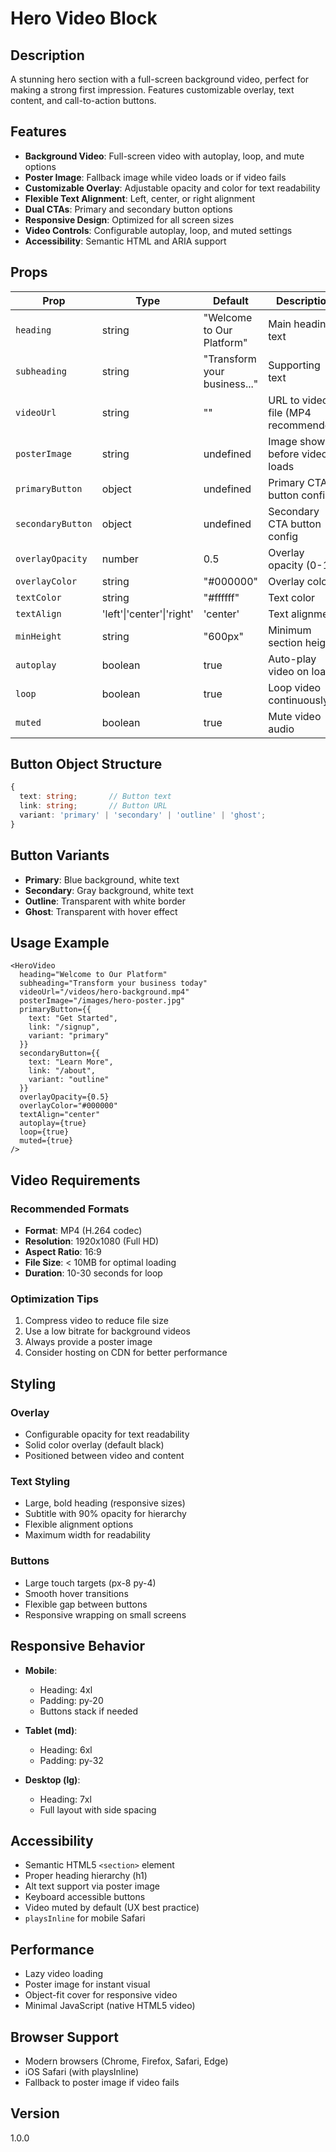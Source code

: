 # Hero Video Block

## Description

A stunning hero section with a full-screen background video, perfect for making a strong first impression. Features customizable overlay, text content, and call-to-action buttons.

## Features

- **Background Video**: Full-screen video with autoplay, loop, and mute options
- **Poster Image**: Fallback image while video loads or if video fails
- **Customizable Overlay**: Adjustable opacity and color for text readability
- **Flexible Text Alignment**: Left, center, or right alignment
- **Dual CTAs**: Primary and secondary button options
- **Responsive Design**: Optimized for all screen sizes
- **Video Controls**: Configurable autoplay, loop, and muted settings
- **Accessibility**: Semantic HTML and ARIA support

## Props

| Prop | Type | Default | Description |
|------|------|---------|-------------|
| `heading` | string | "Welcome to Our Platform" | Main heading text |
| `subheading` | string | "Transform your business..." | Supporting text |
| `videoUrl` | string | "" | URL to video file (MP4 recommended) |
| `posterImage` | string | undefined | Image shown before video loads |
| `primaryButton` | object | undefined | Primary CTA button config |
| `secondaryButton` | object | undefined | Secondary CTA button config |
| `overlayOpacity` | number | 0.5 | Overlay opacity (0-1) |
| `overlayColor` | string | "#000000" | Overlay color |
| `textColor` | string | "#ffffff" | Text color |
| `textAlign` | 'left'\|'center'\|'right' | 'center' | Text alignment |
| `minHeight` | string | "600px" | Minimum section height |
| `autoplay` | boolean | true | Auto-play video on load |
| `loop` | boolean | true | Loop video continuously |
| `muted` | boolean | true | Mute video audio |

## Button Object Structure

```typescript
{
  text: string;       // Button text
  link: string;       // Button URL
  variant: 'primary' | 'secondary' | 'outline' | 'ghost';
}
```

## Button Variants

- **Primary**: Blue background, white text
- **Secondary**: Gray background, white text
- **Outline**: Transparent with white border
- **Ghost**: Transparent with hover effect

## Usage Example

```tsx
<HeroVideo
  heading="Welcome to Our Platform"
  subheading="Transform your business today"
  videoUrl="/videos/hero-background.mp4"
  posterImage="/images/hero-poster.jpg"
  primaryButton={{
    text: "Get Started",
    link: "/signup",
    variant: "primary"
  }}
  secondaryButton={{
    text: "Learn More",
    link: "/about",
    variant: "outline"
  }}
  overlayOpacity={0.5}
  overlayColor="#000000"
  textAlign="center"
  autoplay={true}
  loop={true}
  muted={true}
/>
```

## Video Requirements

### Recommended Formats
- **Format**: MP4 (H.264 codec)
- **Resolution**: 1920x1080 (Full HD)
- **Aspect Ratio**: 16:9
- **File Size**: < 10MB for optimal loading
- **Duration**: 10-30 seconds for loop

### Optimization Tips
1. Compress video to reduce file size
2. Use a low bitrate for background videos
3. Always provide a poster image
4. Consider hosting on CDN for better performance

## Styling

### Overlay
- Configurable opacity for text readability
- Solid color overlay (default black)
- Positioned between video and content

### Text Styling
- Large, bold heading (responsive sizes)
- Subtitle with 90% opacity for hierarchy
- Flexible alignment options
- Maximum width for readability

### Buttons
- Large touch targets (px-8 py-4)
- Smooth hover transitions
- Flexible gap between buttons
- Responsive wrapping on small screens

## Responsive Behavior

- **Mobile**:
  - Heading: 4xl
  - Padding: py-20
  - Buttons stack if needed

- **Tablet (md)**:
  - Heading: 6xl
  - Padding: py-32

- **Desktop (lg)**:
  - Heading: 7xl
  - Full layout with side spacing

## Accessibility

- Semantic HTML5 `<section>` element
- Proper heading hierarchy (h1)
- Alt text support via poster image
- Keyboard accessible buttons
- Video muted by default (UX best practice)
- `playsInline` for mobile Safari

## Performance

- Lazy video loading
- Poster image for instant visual
- Object-fit cover for responsive video
- Minimal JavaScript (native HTML5 video)

## Browser Support

- Modern browsers (Chrome, Firefox, Safari, Edge)
- iOS Safari (with playsInline)
- Fallback to poster image if video fails

## Version

1.0.0
